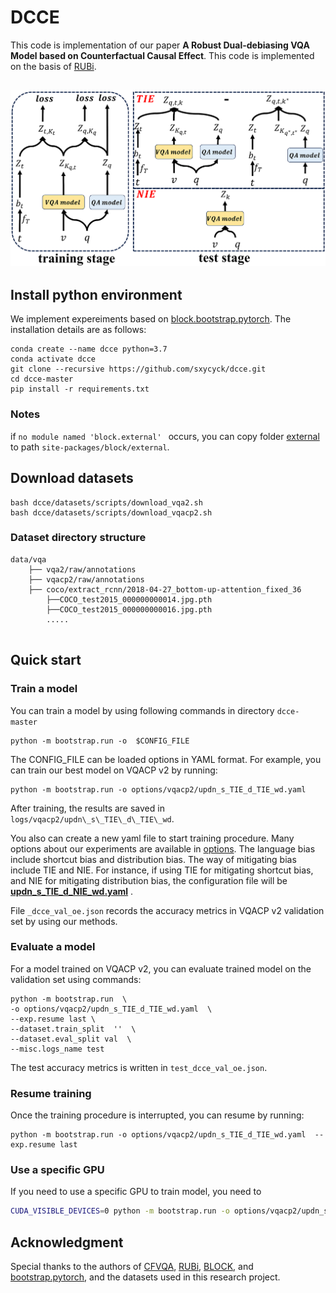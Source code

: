 # DCCE

This code is implementation of our paper **A Robust Dual-debiasing VQA Model based on Counterfactual Causal Effect**. This code is implemented on the basis of [RUBi](https://github.com/cdancette/rubi.bootstrap.pytorch).

## ![model](.\model.png)

## Install python environment

We implement expereiments based on [block.bootstrap.pytorch](https://github.com/Cadene/block.bootstrap.pytorch). The installation details are as follows:

```
conda create --name dcce python=3.7
conda activate dcce
git clone --recursive https://github.com/sxycyck/dcce.git
cd dcce-master
pip install -r requirements.txt
```

### Notes

if  `no module named 'block.external' ` occurs, you can copy folder [external](external) to path `site-packages/block/external`.


## Download datasets

```
bash dcce/datasets/scripts/download_vqa2.sh
bash dcce/datasets/scripts/download_vqacp2.sh
```

### Dataset directory structure

```
data/vqa
	├── vqa2/raw/annotations
	├── vqacp2/raw/annotations
	├── coco/extract_rcnn/2018-04-27_bottom-up-attention_fixed_36
		├──COCO_test2015_000000000014.jpg.pth
		├──COCO_test2015_000000000016.jpg.pth
		.....
		
```

## Quick start

### Train a model

You can train a model by using following commands in directory `dcce-master`

```
python -m bootstrap.run -o  $CONFIG_FILE
```

The CONFIG_FILE can be loaded options in YAML format. For example, you can train our best model on VQACP v2 by running:

```
python -m bootstrap.run -o options/vqacp2/updn_s_TIE_d_TIE_wd.yaml
```

After training, the results are saved in `logs/vqacp2/updn\_s\_TIE\_d\_TIE\_wd`.

You also can create a new yaml file to start training procedure. Many options about our experiments are available in [options](options). The language bias include shortcut bias and distribution bias. The way of mitigating bias include TIE and NIE. For instance, if using TIE for mitigating shortcut bias, and NIE for mitigating distribution bias, the configuration file will be [**updn_s_TIE_d_NIE_wd.yaml**](options/vqacp2/updn_s_TIE_d_NIE_wd.yaml) .

File `_dcce_val_oe.json` records the accuracy metrics in VQACP v2 validation set by using our methods.

### Evaluate a model

For a model trained on VQACP v2, you can evaluate trained model on the validation set using commands:

```
python -m bootstrap.run  \
-o options/vqacp2/updn_s_TIE_d_TIE_wd.yaml  \
--exp.resume last \
--dataset.train_split  ''  \
--dataset.eval_split val  \
--misc.logs_name test  
```

The test accuracy metrics is written in `test_dcce_val_oe.json`.

### Resume training

Once the training procedure is interrupted, you can resume by running:

```
python -m bootstrap.run -o options/vqacp2/updn_s_TIE_d_TIE_wd.yaml  --exp.resume last
```

### Use a specific GPU

If  you need to use a specific GPU to train model, you need to

```bash
CUDA_VISIBLE_DEVICES=0 python -m bootstrap.run -o options/vqacp2/updn_s_TIE_d_TIE_wd.yaml
```

## Acknowledgment

Special thanks to the authors of [CFVQA](https://github.com/yuleiniu/cfvqa), [RUBi](https://github.com/cdancette/rubi.bootstrap.pytorch), [BLOCK](https://github.com/Cadene/block.bootstrap.pytorch), and [bootstrap.pytorch](https://github.com/Cadene/bootstrap.pytorch), and the datasets used in this research project.







